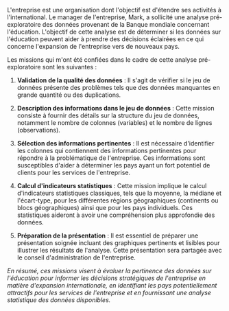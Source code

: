 L'entreprise est une organisation dont l'objectif est d'étendre ses activités à l'international. Le manager de l'entreprise, Mark, a sollicité une analyse pré-exploratoire des données provenant de la Banque mondiale concernant l'éducation. L'objectif de cette analyse est de déterminer si les données sur l'éducation peuvent aider à prendre des décisions éclairées en ce qui concerne l'expansion de l'entreprise vers de nouveaux pays.

Les missions qui m'ont été confiées dans le cadre de cette analyse pré-exploratoire sont les suivantes :

1) **Validation de la qualité des données** : Il s'agit de vérifier si le jeu de données présente des problèmes tels que des données manquantes en grande quantité ou des duplications.

2) **Description des informations dans le jeu de données** : Cette mission consiste à fournir des détails sur la structure du jeu de données, notamment le nombre de colonnes (variables) et le nombre de lignes (observations).

3) **Sélection des informations pertinentes** : Il est nécessaire d'identifier les colonnes qui contiennent des informations pertinentes pour répondre à la problématique de l'entreprise. Ces informations sont susceptibles d'aider à déterminer les pays ayant un fort potentiel de clients pour les services de l'entreprise.

4) **Calcul d'indicateurs statistiques** : Cette mission implique le calcul d'indicateurs statistiques classiques, tels que la moyenne, la médiane et l'écart-type, pour les différentes régions géographiques (continents ou blocs géographiques) ainsi que pour les pays individuels. Ces statistiques aideront à avoir une compréhension plus approfondie des données.

5) **Préparation de la présentation** : Il est essentiel de préparer une présentation soignée incluant des graphiques pertinents et lisibles pour illustrer les résultats de l'analyse. Cette présentation sera partagée avec le conseil d'administration de l'entreprise.

*En résumé, ces missions visent à évaluer la pertinence des données sur l'éducation pour informer les décisions stratégiques de l'entreprise en matière d'expansion internationale, en identifiant les pays potentiellement attractifs pour les services de l'entreprise et en fournissant une analyse statistique des données disponibles.*
